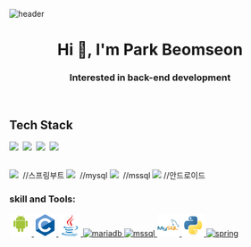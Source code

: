 
<!--
**beomsun1234/beomsun1234** is a ✨ _special_ ✨ repository because its `README.md` (this file) appears on your GitHub profile.

Here are some ideas to get you started:

- 🔭 I’m currently working on ...
- 🌱 I’m currently learning ...
- 👯 I’m looking to collaborate on ...
- 🤔 I’m looking for help with ...
- 💬 Ask me about ...
- 📫 How to reach me: ...
- 😄 Pronouns: ...
- ⚡ Fun fact: ...
-->
![header](https://capsule-render.vercel.app/api?type=wave&color=auto&height=300&section=header&text=Beeomseon%Park&fontSize=90)

<h1 align="center">Hi 👋, I'm Park Beomseon</h1>
<h3 align="center">Interested in back-end development</h3> 
<br>

## Tech Stack

<p align="left"> <img src="https://img.shields.io/badge/Java-007396?style=flat-square&logo=Java&logoColor=white"/></a>&nbsp
<img src="https://img.shields.io/badge/C++-00599C?style=flat-square&logo=C&logoColor=white"/></a>&nbsp
<img src="https://img.shields.io/badge/C-A8B9CC?style=flat-square&logo=C&logoColor=white"/></a>&nbsp 
<img src="https://img.shields.io/badge/Python-3766AB?style=flat-square&logo=Python&logoColor=white"/></a>&nbsp</p>

<br>
<img src="https://img.shields.io/badge/SpringBoot-6DB33F?style=flat-square&logo=SpringBoot&logoColor=white"/></a>&nbsp //스프링부트
<img src="https://img.shields.io/badge/MySQL-4479A1?style=flat-square&logo=MySQL&logoColor=white"/></a>&nbsp //mysql
<img src="https://img.shields.io/badge/MicrosoftSQLServer-CC2927?style=flat-square&logo=MicrosoftSQLServer&logoColor=white"/></a>&nbsp //mssql
<img src="https://img.shields.io/badge/Android-3DDC84?style=flat-square&logo=Android&logoColor=white"/> //안드로이드

<h3 align="left">skill and Tools:</h3>
<p align="left"> <a href="https://developer.android.com" target="_blank"> <img src="https://raw.githubusercontent.com/devicons/devicon/master/icons/android/android-original-wordmark.svg" alt="android" width="40" height="40"/> </a> <a href="https://www.cprogramming.com/" target="_blank"> <img src="https://raw.githubusercontent.com/devicons/devicon/master/icons/c/c-original.svg" alt="c" width="40" height="40"/> </a> <a href="https://www.java.com" target="_blank"> <img src="https://raw.githubusercontent.com/devicons/devicon/master/icons/java/java-original.svg" alt="java" width="40" height="40"/> </a> <a href="https://mariadb.org/" target="_blank"> <img src="https://www.vectorlogo.zone/logos/mariadb/mariadb-icon.svg" alt="mariadb" width="40" height="40"/> </a> <a href="https://www.microsoft.com/en-us/sql-server" target="_blank"> <img src="https://www.svgrepo.com/show/303229/microsoft-sql-server-logo.svg" alt="mssql" width="40" height="40"/> </a> <a href="https://www.mysql.com/" target="_blank"> <img src="https://raw.githubusercontent.com/devicons/devicon/master/icons/mysql/mysql-original-wordmark.svg" alt="mysql" width="40" height="40"/> </a> <a href="https://www.python.org" target="_blank"> <img src="https://raw.githubusercontent.com/devicons/devicon/master/icons/python/python-original.svg" alt="python" width="40" height="40"/> </a> <a href="https://spring.io/" target="_blank"> <img src="https://www.vectorlogo.zone/logos/springio/springio-icon.svg" alt="spring" width="40" height="40"/> </a> </p>

